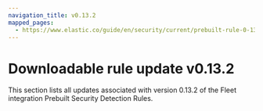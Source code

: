 ```yaml
---
navigation_title: v0.13.2
mapped_pages:
  - https://www.elastic.co/guide/en/security/current/prebuilt-rule-0-13-2-prebuilt-rules-0-13-2-appendix.html
---
```


# Downloadable rule update v0.13.2

This section lists all updates associated with version 0.13.2 of the Fleet integration Prebuilt Security Detection Rules.